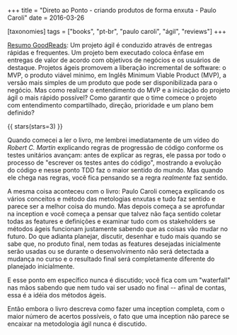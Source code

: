 +++
title = "Direto ao Ponto - criando produtos de forma enxuta - Paulo Caroli"
date = 2016-03-26

[taxonomies]
tags = ["books", "pt-br", "paulo caroli", "ágil", "reviews"]
+++

[Resumo GoodReads](https://www.goodreads.com/book/show/23834245-direto-ao-ponto---criando-produtos-de-forma-enxuta):
Um projeto ágil é conduzido através de entregas rápidas e frequentes. Um
projeto bem executado coloca ênfase em entregas de valor de acordo com
objetivos de negócios e os usuários de destaque. Projetos ágeis promovem a
liberação incremental de software: o MVP, o produto viável mínimo, em Inglês
Minimum Viable Product (MVP), a versão mais simples de um produto que pode ser
disponibilizada para o negócio. Mas como realizar o entendimento do MVP e a
iniciação do projeto ágil o mais rápido possível? Como garantir que o time
comece o projeto com entendimento compartilhado, direção, prioridade e um
plano bem definido?

<!-- more -->

{{ stars(stars=3) }}

Quando comecei a ler o livro, me lembrei imediatamente de um vídeo do _Robert
C. Martin_ explicando regras de progressão de código conforme os testes
unitários avançam: antes de explicar as regras, ele passa por todo o processo
de "escrever os testes antes do código", mostrando a evolução do código e
nesse ponto TDD faz o maior sentido do mundo. Mas quando ele chega nas regras,
você fica pensando se a regra *realmente* faz sentido.

A mesma coisa aconteceu com o livro: Paulo Caroli começa explicando os vários
conceitos e método das metologias enxutas e tudo faz sentido e parece ser a
melhor coisa do mundo. Mas depois começa a se aprofundar na inception e você
começa a pensar que talvez não faça sentido coletar todas as features e
definições e examinar tudo com os stakeholders se métodos ágeis funcionam
justamente sabendo que as coisas vão mudar no futuro. Do que adianta planejar,
discutir, desenhar e tudo mais quando se sabe que, no produto final, nem todas
as features desejadas inicialmente serão usadas ou se durante o
desenvolvimento não será detectada a mudança no curso e o resultado final será
completamente diferente do planejado inicialmente.

E esse ponto em específico nunca é discutido; você fica com um "waterfall" nas
mãos sabendo que nem tudo vai ser usado no final -- afinal de contas, essa é a
idéia dos métodos ágeis.

Então embora o livro descreva como fazer uma inception completa, com o maior
número de acertos possíveis, o fato que uma inception não parece se encaixar
na metodologia ágil nunca é discutido.
